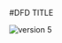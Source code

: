   
 #DFD TITLE




![version 5](https://cloud.githubusercontent.com/assets/21317643/19216623/36a5df90-8d89-11e6-9b8c-297d50df6dfb.PNG)


